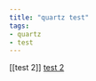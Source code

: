 ```yaml
---
title: "quartz test"
tags: 
- quartz
- test
---
```



[[test 2]]
[test 2](frontend/test%20quartz/test%202.md)
